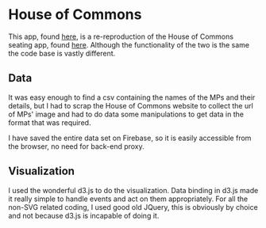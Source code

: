 # House of Commons
This app, found [here](http://house-of-commons.herokuapp.com), is a re-reproduction of the House of Commons seating app, found [here](http://www.parl.gc.ca/parliamentarians/en/floorplan). Although the functionality of the two is the same the code base is vastly different.

## Data
It was easy enough to find a csv containing the names of the MPs and their details, but I had to scrap the House of Commons website to collect the url of MPs' image and had to do data some manipulations to get data in the format that was required.

I have saved the entire data set on Firebase, so it is easily accessible from the browser, no need for back-end proxy.

## Visualization
I used the wonderful d3.js to do the visualization. Data binding in d3.js made it really simple to handle events and act on them appropriately. For all the non-SVG related coding, I used good old JQuery, this is obviously by choice and not because d3.js is incapable of doing it.
